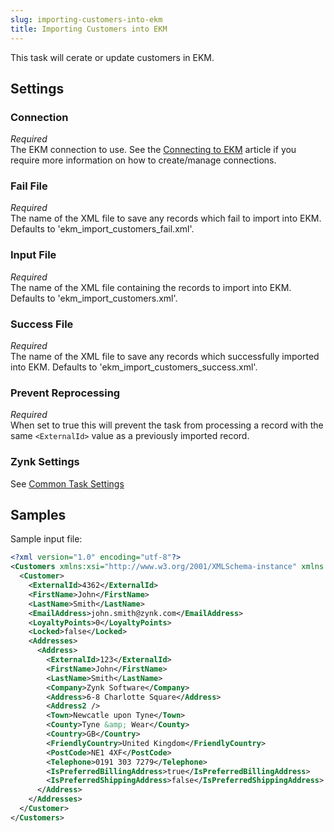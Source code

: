 ```yaml
---
slug: importing-customers-into-ekm
title: Importing Customers into EKM
---
```

This task will cerate or update customers in EKM.

## Settings
### Connection
_Required_  
The EKM connection to use. See the [Connecting to EKM](connecting-to-ekm) article if you require more information on how to create/manage connections.

### Fail File
_Required_  
The name of the XML file to save any records which fail to import into EKM. Defaults to 'ekm_import_customers_fail.xml'.

### Input File
_Required_  
The name of the XML file containing the records to import into EKM. Defaults to 'ekm_import_customers.xml'.

### Success File
_Required_  
The name of the XML file to save any records which successfully imported into EKM. Defaults to 'ekm_import_customers_success.xml'.

### Prevent Reprocessing
_Required_  
When set to true this will prevent the task from processing a record with the same `<ExternalId>` value as a previously imported record.

### Zynk Settings
See [Common Task Settings](common-task-settings)

## Samples
Sample input file:

```xml
<?xml version="1.0" encoding="utf-8"?>
<Customers xmlns:xsi="http://www.w3.org/2001/XMLSchema-instance" xmlns:xsd="http://www.w3.org/2001/XMLSchema">
  <Customer>
    <ExternalId>4362</ExternalId>
    <FirstName>John</FirstName>
    <LastName>Smith</LastName>
    <EmailAddress>john.smith@zynk.com</EmailAddress>
    <LoyaltyPoints>0</LoyaltyPoints>
    <Locked>false</Locked>
    <Addresses>
      <Address>
        <ExternalId>123</ExternalId>
        <FirstName>John</FirstName>
        <LastName>Smith</LastName>
        <Company>Zynk Software</Company>
        <Address>6-8 Charlotte Square</Address>
        <Address2 />
        <Town>Newcatle upon Tyne</Town>
        <County>Tyne &amp; Wear</County>
        <Country>GB</Country>
        <FriendlyCountry>United Kingdom</FriendlyCountry>
        <PostCode>NE1 4XF</PostCode>
        <Telephone>0191 303 7279</Telephone>
        <IsPreferredBillingAddress>true</IsPreferredBillingAddress>
        <IsPreferredShippingAddress>false</IsPreferredShippingAddress>
      </Address>
    </Addresses>
  </Customer>
</Customers>
```